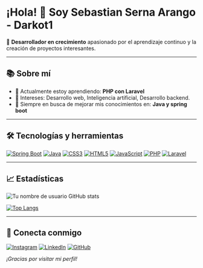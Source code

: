 # ¡Hola! 👋 Soy Sebastian Serna Arango - Darkot1

🚀 **Desarrollador en crecimiento** apasionado por el aprendizaje continuo y la creación de proyectos interesantes.

---

## 📚 Sobre mí
- 🌱 Actualmente estoy aprendiendo: **PHP con Laravel**
- 🧩 Intereses: Desarrollo web, Inteligencia artificial, Desarrollo backend.
- 🌟 Siempre en busca de mejorar mis conocimientos en: **Java y spring boot**

---

## 🛠️ Tecnologías y herramientas

[![Spring Boot](https://img.shields.io/badge/Spring_Boot-6DB33F?style=for-the-badge&logo=spring-boot&logoColor=white)](https://spring.io/projects/spring-boot)
[![Java](https://img.shields.io/badge/Java-ED8B00?style=for-the-badge&logo=java&logoColor=white)](https://www.java.com/)
[![CSS3](https://img.shields.io/badge/CSS3-%231572B6.svg?style=for-the-badge&logo=css3&logoColor=white)](https://developer.mozilla.org/en-US/docs/Web/CSS)
[![HTML5](https://img.shields.io/badge/HTML5-%23E34F26.svg?style=for-the-badge&logo=html5&logoColor=white)](https://developer.mozilla.org/en-US/docs/Web/HTML)
[![JavaScript](https://img.shields.io/badge/JavaScript-%23F7DF1E.svg?style=for-the-badge&logo=javascript&logoColor=black)](https://developer.mozilla.org/en-US/docs/Web/JavaScript)
[![PHP](https://img.shields.io/badge/PHP-777BB4?style=for-the-badge&logo=php&logoColor=white)](https://www.php.net/)
[![Laravel](https://img.shields.io/badge/Laravel-FF2D20?style=for-the-badge&logo=laravel&logoColor=white)](https://laravel.com/)


---

## 📈 Estadísticas

![Tu nombre de usuario GitHub stats](https://github-readme-stats.vercel.app/api?username=Darkot1&show_icons=true&theme=radical)

[![Top Langs](https://github-readme-stats.vercel.app/api/top-langs/?username=Darkot1&layout=compact&theme=radical)](https://github.com/anuraghazra/github-readme-stats)

---

## 🤝 Conecta conmigo

[![Instagram](https://img.shields.io/badge/Instagram-%23E4405F.svg?style=for-the-badge&logo=instagram&logoColor=white)](https://www.instagram.com)
[![LinkedIn](https://img.shields.io/badge/LinkedIn-%230A66C2.svg?style=for-the-badge&logo=linkedin&logoColor=white)](https://www.linkedin.com)
[![GitHub](https://img.shields.io/badge/GitHub-%23181717.svg?style=for-the-badge&logo=github&logoColor=white)](https://github.com/Darkot1)


_¡Gracias por visitar mi perfil!_
